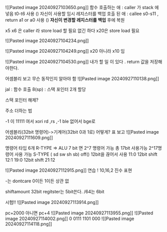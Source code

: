![[Pasted image 20240927103650.png]]
함수 호출하는 애 : caller 가 stack 에 넣음 t0-t6 사용 () 자신이 사용할 임시 레지스터를 백업
호출 된 애 : callee s0-s11 , return a1 or a0 사용 () **자신이 변경할 레지스터를 백업** 후에 복원

x5 x6 은 caller 라 store load 할 필요 없긴 하다
x20은 store load 필요

![[Pasted image 20240927104234.png]]

![[Pasted image 20240927104249.png]]
x20 아니라 x10 임

![[Pasted image 20240927104530.png]]
내가 할 일 이 있다 . return 값을 저장해야한다.

어셈블리 보고 무슨 동작인지 알아야 함
![[Pasted image 20240927110138.png]]

jal : 함수 호출
8(sp) : 스택 포인터 2개 할당

스택 포인터 해제?

주소 더하는 법

-1 이 11111 여서 xori rd ,rs ,-1
ble 없어서 bge로 

어셈블리(32bit 명령어)->기계어(32bit 0과 1로) 어떻게? 표 보고
![[Pasted image 20240927111609.png]]

명령어 타입 6개
R-TYPE => ALU 
	7 bit 면 2^7 명령어 가능 총 17bit 사용가능 2^17명령어 사용 가능
S-TYPE ( sd sw sh sb) 
	off() 12bit을 끊어서 사용
11:0 12bit shift 12:1
19:0 12bit shift 21:12

![[Pasted image 20240927112915.png]]
연습 ! 10,16,2 진수 표현


-는 dontcare 0이든 1이든 상관 없

shiftamount 32bit regitster는 5bit쓴다. /64는 6bit

시험!!
![[Pasted image 20240927113914.png]]

pc+2000 아니면 pc+4
![[Pasted image 20240927113955.png]]
![[Pasted image 20240927114002.png]]
0 0111 1101 000
![[Pasted image 20240927114118.png]]





